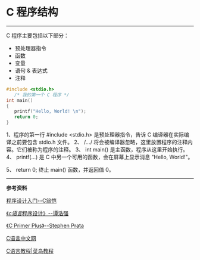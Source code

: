 # C 程序结构






------

C 程序主要包括以下部分：

 - 预处理器指令
 - 函数
 - 变量
 - 语句 & 表达式
 - 注释

```c
#include <stdio.h>
   /* 我的第一个 C 程序 */ 
int main()
{
   printf("Hello, World! \n");
   return 0;
}
```
1、程序的第一行 #include <stdio.h> 是预处理器指令，告诉 C 编译器在实际编译之前要包含 stdio.h 文件。
2、 /*...*/ 将会被编译器忽略，这里放置程序的注释内容。它们被称为程序的注释。
3、 int main() 是主函数，程序从这里开始执行。
4、 printf(...) 是 C 中另一个可用的函数，会在屏幕上显示消息 "Hello, World!"。

5、 return 0; 终止 main() 函数，并返回值 0。

------

**参考资料** 



[程序设计入门--C翁恺](http://www.icourse163.org/learn/ZJU-199001?tid=1450247457#/learn/announce)

[《*c语言*程序设计》--谭浩强](https://baike.baidu.com/item/c%E8%AF%AD%E8%A8%80%E7%A8%8B%E5%BA%8F%E8%AE%BE%E8%AE%A1/19471979?fr=aladdin)

[《C Primer Plus》--Stephen Prata](https://baike.baidu.com/item/c%20primer%20plus/4851344?fr=aladdin)

[C语言中文网](http://c.biancheng.net/)

[C语言教程|菜鸟教程](https://www.runoob.com/cprogramming/c-tutorial.html)


